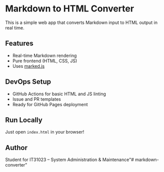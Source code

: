 # Markdown to HTML Converter

This is a simple web app that converts Markdown input to HTML output in real time.

## Features
- Real-time Markdown rendering
- Pure frontend (HTML, CSS, JS)
- Uses [marked.js](https://github.com/markedjs/marked)

## DevOps Setup
- GitHub Actions for basic HTML and JS linting
- Issue and PR templates
- Ready for GitHub Pages deployment

## Run Locally
Just open `index.html` in your browser!

## Author
Student for IT31023 – System Administration & Maintenance"# markdown-converter" 
